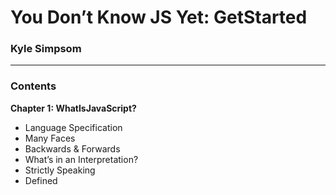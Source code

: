 # You Don’t Know JS Yet: GetStarted

### Kyle Simpsom

***


### Contents

 **Chapter 1: WhatIsJavaScript?**  
   * Language Specification
   * Many Faces
   * Backwards & Forwards
   * What’s in an Interpretation?
   * Strictly Speaking 
   * Defined
